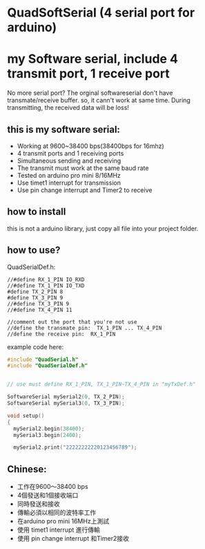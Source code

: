 # QuadSoftSerial (4 serial port for arduino)

# my Software serial, include 4 transmit port, 1 receive port

No more serial port? The orginal softwareserial don't have transmate/receive buffer. so, it cann't work at same time. During transmitting, the received data will be loss!


## this is my software serial: 

- Working at 9600~38400 bps(38400bps for 16mhz) 
- 4 transmit ports and 1 receiving ports 
- Simultaneous sending and receiving 
- The transmit must work at the same baud rate 
- Tested on arduino pro mini 8/16MHz 
- Use timet1 interrupt for transmission 
- Use pin change interrupt and Timer2 to receive

## how to install

this is not a arduino library, just copy all file into your project folder.


## how to use?

QuadSerialDef.h:

    //#define RX_1_PIN IO_RXD
    //#define TX_1_PIN IO_TXD
    #define TX_2_PIN 8
    #define TX_3_PIN 9
    //#define TX_3_PIN 9
    //#define TX_4_PIN 11
    
    //comment out the port that you're not use
    //define the transmate pin:  TX_1_PIN ... TX_4_PIN
    //define the receive pin:  RX_1_PIN    

example code here:

```cpp
#include "QuadSerial.h"
#include "QuadSerialDef.h"


// use must define RX_1_PIN, TX_1_PIN~TX_4_PIN in "myTxDef.h"

SoftwareSerial mySerial2(0, TX_2_PIN);
SoftwareSerial mySerial3(0, TX_3_PIN);

void setup()
{
  mySerial2.begin(38400);
  mySerial3.begin(2400);

  mySerial2.print("22222222220123456789");

```

## Chinese:

- 工作在9600〜38400 bps
- 4個發送和1個接收端口
- 同時發送和接收
- 傳輸必須以相同的波特率工作
- 在arduino pro mini 16MHz上測試
- 使用 timet1 interrupt 進行傳輸
- 使用 pin change interrupt 和Timer2接收
